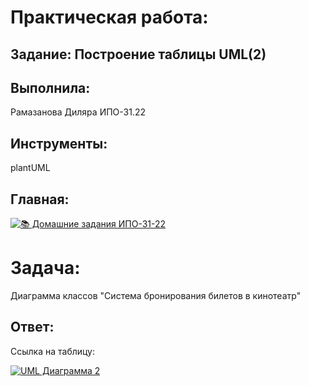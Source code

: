 # Практическая работа:
## Задание: Построение таблицы UML(2)

## Выполнила: 
Рамазанова Диляра ИПО-31.22
## Инструменты:
plantUML

## Главная:
[![📚 Домашние задания ИПО-31-22](https://img.shields.io/badge/📚_Главная-4285F4?style=for-the-badge&logo=github&logoColor=white)](https://github.com/wienwe/DyadyaRyuba/blob/main/HomeworkForRyubakov/README.md)

# Задача:
Диаграмма классов "Система бронирования билетов в кинотеатр"

## Ответ:
Ссылка на таблицу:

[![UML Диаграмма 2](https://img.shields.io/badge/📐_Просмотреть_UML_Диаграмму-3F51B5?style=for-the-badge&logo=diagramsdotnet&logoColor=white)](https://github.com/wienwe/DyadyaRyuba/blob/main/HomeworkForRyubakov/Практическая%20работа%202%20UML/uml2.png)
